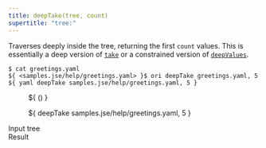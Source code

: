 ```yaml
---
title: deepTake(tree, count)
supertitle: "tree:"
---
```


Traverses deeply inside the tree, returning the first `count` values. This is essentially a deep version of [`take`](take.html) or a constrained version of [`deepValues`](deepValues.html).

```console
$ cat greetings.yaml
${ <samples.jse/help/greetings.yaml> }$ ori deepTake greetings.yaml, 5
${ yaml deepTake samples.jse/help/greetings.yaml, 5 }
```

<div class="sideBySide">
  <figure>
    ${ <svg.js>(<samples.jse/help/greetings.yaml>) }
  </figure>
  <figure>
    ${ <svg.js> deepTake samples.jse/help/greetings.yaml, 5 }
  </figure>
  <figcaption>Input tree</figcaption>
  <figcaption>Result</figcaption>
</div>
